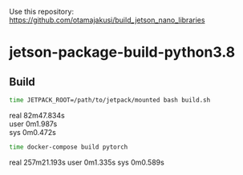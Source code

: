 Use this repository: https://github.com/otamajakusi/build_jetson_nano_libraries

# jetson-package-build-python3.8

## Build

```bash
time JETPACK_ROOT=/path/to/jetpack/mounted bash build.sh
```

real    82m47.834s  
user    0m1.987s  
sys     0m0.472s  

```bash
time docker-compose build pytorch
```

real    257m21.193s
user    0m1.335s
sys     0m0.589s
